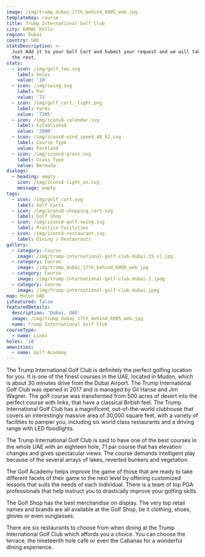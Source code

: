 ```yaml
---
image: /img/trump_dubai_17th_behind_6005_web.jpg
templateKey: course
title: Trump International Golf Club
city: DAMAC Hills
region: Dubai
country: UAE
statsDescription: >-
  Just Add it to your Golf Cart and Submit your request and we will take care of
  the rest.
stats:
  - icon: /img/golf_tee.svg
    label: Holes
    value: '18'
  - icon: /img/swing.svg
    label: Par
    value: '71'
  - icon: /img/golf_cart._light.png
    label: Yards
    value: '7205'
  - icon: /img/icons8-calendar.svg
    label: Established
    value: '2000'
  - icon: /img/icons8-wind_speed_48_52.svg
    label: Course Type
    value: Parkland
  - icon: /img/icons8-grass.svg
    label: Grass Type
    value: Bermuda
dialogs:
  - heading: empty
    icon: /img/icons8-light_on.svg
    message: empty
tags:
  - icon: /img/golf_cart.svg
    label: Golf Carts
  - icon: /img/icons8-shopping_cart.svg
    label: Golf Shop
  - icon: /img/icons8-golf-swing.svg
    label: Practice Facilities
  - icon: /img/icons8-restaurant.svg
    label: Dining / Restaurants
gallery:
  - category: Course
    image: /img/trump-international-golf-club-dubai-15-xl.jpg
  - category: Course
    image: /img/trump_dubai_17th_behind_6005_web.jpg
  - category: Course
    image: /img/trump-international-golf-club-dubai-2.jpeg
  - category: Course
    image: /img/trump-international-golf-club-dubai.jpeg
map: Mulon UAE
isFeatured: false
featuredDetails:
  description: 'Dubai, UAE'
  image: /img/trump_dubai_17th_behind_6005_web.jpg
  name: Trump International Golf Club
courseType:
  - name: Links
holes: '18'
amenities:
  - name: Golf Academy
---
```

The Trump International Golf Club is definitely the perfect golfing location for you. It is one of the finest courses in the UAE, located in Mudon, which is about 30 minutes drive from the Dubai Airport. The Trump International Golf Club was opened in 2017 and is managed by Gil Hanse and Jim Wagner. The golf course was transformed from 500 acres of desert into the perfect course with links, that have a classical British feel. The Trump International Golf Club has a magnificent, out-of-the-world clubhouse that covers an interestingly massive area of 30,000 square feet, with a variety of facilities to pamper you, including six world class restaurants and a driving range with LED floodlights.

The Trump International Golf Club is said to have one of the best courses in the whole UAE with an eighteen hole, 71 par course that has elevation changes and gives spectacular views. The course demands intelligent play because of the several arrays of lakes, reverted bunkers and vegetation.

The Golf Academy helps improve the game of those that are ready to take different facets of their game to the next level by offering customized lessons that suits the needs of each individual. There is a team of top PGA professionals that help instruct you to drastically improve your golfing skills.

The Golf Shop has the best merchandise on display. The very top retail names and brands are all available at the Golf Shop, be it clothing, shoes, gloves or even sunglasses.

There are six restaurants to choose from when dining at the Trump International Golf Club which affords you a choice. You can choose the terrace, the nineteenth hole café or even the Cabanas for a wonderful dining experience.
